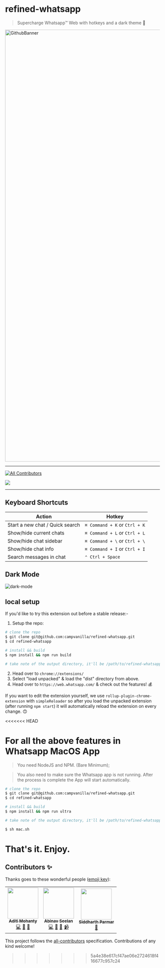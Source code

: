 # refined-whatsapp

> Supercharge Whatsapp™ Web with hotkeys and a dark theme 🚀

<img width="1400" alt="GithubBanner" src="https://user-images.githubusercontent.com/6417910/82126610-6d87e800-97cb-11ea-8201-50ced4a2de0b.png">

<hr />

<!-- ALL-CONTRIBUTORS-BADGE:START - Do not remove or modify this section -->
[![All Contributors](https://img.shields.io/badge/all_contributors-3-orange.svg?style=flat-square)](#contributors-)
<!-- ALL-CONTRIBUTORS-BADGE:END -->

<a href="https://chrome.google.com/webstore/detail/refined-whatsapp/alkoadailhkkeiaadmlkbhbegegjhiok" title="refined whatsapp on Chrome Web Store">
<img src="https://developer.chrome.com/webstore/images/ChromeWebStore_BadgeWBorder_v2_206x58.png" />
</a>

<hr />

## Keyboard Shortcuts

| Action | Hotkey |
|---|---|
| Start a new chat / Quick search | `⌘ Command + K` or `Ctrl + K` |
| Show/hide current chats | `⌘ Command + L` or `Ctrl + L` |
| Show/hide chat sidebar | `⌘ Command + \` or `Ctrl + \` |
| Show/hide chat info | `⌘ Command + I` or `Ctrl + I` |
| Search messages in chat | `⌃ Ctrl + Space` |

## Dark Mode

![dark-mode](https://user-images.githubusercontent.com/6426069/82143287-59da9100-9860-11ea-92bc-5a0674c3e920.jpg)

## local setup

If you'd like to try this extension out before a stable release:-

1. Setup the repo:

```sh
# clone the repo
$ git clone git@github.com:campvanilla/refined-whatsapp.git
$ cd refined-whatsapp

# install && build
$ npm install && npm run build

# take note of the output directory, it'll be /path/to/refined-whatsapp/dist
```

2. Head over to `chrome://extensions/`
3. Select "load unpacked" & load the "dist" directory from above.
4. Head over to `https://web.whatsapp.com/` & check out the features! 💰

If you want to edit the extension yourself, we use `rollup-plugin-chrome-extension` with `simpleReloader` so after you load the unpacked extension (after running `npm start`) it will automatically reload the extension on every change. 🙃

<<<<<<< HEAD


# For all the above features in Whatsapp MacOS App

> You need NodeJS and NPM. (Bare Minimum);


> You also need to make sure the Whatsapp app is not running.
> After the process is complete the App will start automatically.

```sh
# clone the repo
$ git clone git@github.com:campvanilla/refined-whatsapp.git
$ cd refined-whatsapp

# install && build
$ npm install && npm run ultra

# take note of the output directory, it'll be /path/to/refined-whatsapp/dist

$ sh mac.sh
```

That's it. Enjoy.
=======
## Contributors ✨

Thanks goes to these wonderful people ([emoji key](https://allcontributors.org/docs/en/emoji-key)):

<!-- ALL-CONTRIBUTORS-LIST:START - Do not remove or modify this section -->
<!-- prettier-ignore-start -->
<!-- markdownlint-disable -->
<table>
  <tr>
    <td align="center"><a href="https://aditimohanty.com/?utm_source=github&utm_medium=documentation-allcontributors&utm_content=refined-whatsapp"><img src="https://avatars3.githubusercontent.com/u/6426069?v=4" width="100px;" alt=""/><br /><sub><b>Aditi Mohanty</b></sub></a><br /><a href="https://github.com/campvanilla/refined-whatsapp/commits?author=rheaditi" title="Code">💻</a> <a href="https://github.com/campvanilla/refined-whatsapp/commits?author=rheaditi" title="Documentation">📖</a> <a href="#ideas-rheaditi" title="Ideas, Planning, & Feedback">🤔</a></td>
    <td align="center"><a href="https://abinavseelan.com/?utm_source=github&utm_medium=documentation-allcontributors&utm_content=refined-whatsapp"><img src="https://avatars2.githubusercontent.com/u/6417910?v=4" width="100px;" alt=""/><br /><sub><b>Abinav Seelan</b></sub></a><br /><a href="https://github.com/campvanilla/refined-whatsapp/commits?author=abinavseelan" title="Code">💻</a> <a href="https://github.com/campvanilla/refined-whatsapp/commits?author=abinavseelan" title="Documentation">📖</a> <a href="#ideas-abinavseelan" title="Ideas, Planning, & Feedback">🤔</a> <a href="#video-abinavseelan" title="Videos">📹</a></td>
    <td align="center"><a href="http://siddharthparmar.in"><img src="https://avatars3.githubusercontent.com/u/5427715?v=4" width="100px;" alt=""/><br /><sub><b>Siddharth Parmar</b></sub></a><br /><a href="https://github.com/campvanilla/refined-whatsapp/issues?q=author%3ASiddharth11" title="Bug reports">🐛</a></td>
  </tr>
</table>

<!-- markdownlint-enable -->
<!-- prettier-ignore-end -->
<!-- ALL-CONTRIBUTORS-LIST:END -->

This project follows the [all-contributors](https://github.com/all-contributors/all-contributors) specification. Contributions of any kind welcome!
>>>>>>> 5a4e38e617cf47ae06e2724618f416677c957c24
